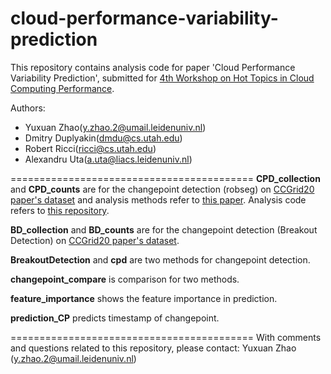 # cloud-performance-variability-prediction
This repository contains analysis code for paper 'Cloud Performance Variability Prediction', submitted for [4th Workshop on Hot Topics in Cloud Computing Performance](https://hotcloudperf.spec.org). 

Authors:
* Yuxuan Zhao(y.zhao.2@umail.leidenuniv.nl)
* Dmitry Duplyakin(dmdu@cs.utah.edu)
* Robert Ricci(ricci@cs.utah.edu)
* Alexandru Uta(a.uta@liacs.leidenuniv.nl)

==========================================
**CPD_collection** and **CPD_counts** are for the changepoint detection (robseg) on [CCGrid20 paper's dataset](https://zenodo.org/record/3686952/#.X2u5yy8RrVU) and analysis methods refer to [this paper](https://arxiv.org/abs/2003.04824). Analysis code refers to [this repository](https://gitlab.flux.utah.edu/emulab/cloudlab-ccgrid20).

**BD_collection** and **BD_counts** are for the changepoint detection (Breakout Detection)  on [CCGrid20 paper's dataset](https://zenodo.org/record/3686952/#.X2u5yy8RrVU).

**BreakoutDetection** and **cpd** are two methods for changepoint detection.

**changepoint_compare** is comparison for two methods.

**feature_importance** shows the feature importance in prediction.

**prediction_CP** predicts timestamp of changepoint.

==========================================
With comments and questions related to this repository, please contact: Yuxuan Zhao (y.zhao.2@umail.leidenuniv.nl)